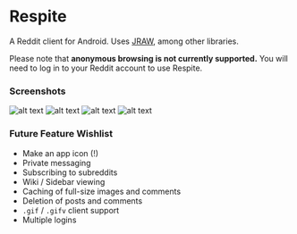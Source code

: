 # Respite


A Reddit client for Android. Uses [JRAW](https://github.com/thatJavaNerd/JRAW), among other libraries.


Please note that **anonymous browsing is not currently supported.** You will need to log in to your Reddit account to use Respite.

### Screenshots

![alt text]("scrot/frontpage.png" "Front Page")
![alt text]("scrot/comment_context.png" "Comments View")
![alt text]("scrot/user_comments.png" "User Details")
![alt text]("scrot/user_subscriptions.png" "Easy Access Subscriptions")

### Future Feature Wishlist

* Make an app icon (!)
* Private messaging
* Subscribing to subreddits
* Wiki / Sidebar viewing
* Caching of full-size images and comments
* Deletion of posts and comments
* `.gif` / `.gifv` client support
* Multiple logins



